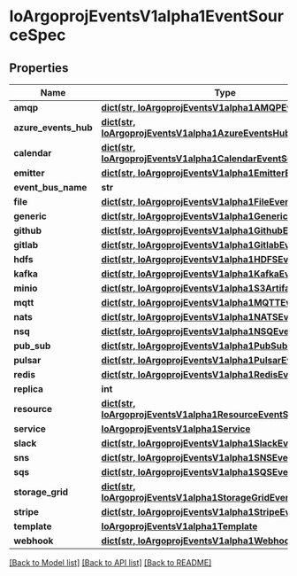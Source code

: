 # IoArgoprojEventsV1alpha1EventSourceSpec

## Properties
Name | Type | Description | Notes
------------ | ------------- | ------------- | -------------
**amqp** | [**dict(str, IoArgoprojEventsV1alpha1AMQPEventSource)**](IoArgoprojEventsV1alpha1AMQPEventSource.md) |  | [optional] 
**azure_events_hub** | [**dict(str, IoArgoprojEventsV1alpha1AzureEventsHubEventSource)**](IoArgoprojEventsV1alpha1AzureEventsHubEventSource.md) |  | [optional] 
**calendar** | [**dict(str, IoArgoprojEventsV1alpha1CalendarEventSource)**](IoArgoprojEventsV1alpha1CalendarEventSource.md) |  | [optional] 
**emitter** | [**dict(str, IoArgoprojEventsV1alpha1EmitterEventSource)**](IoArgoprojEventsV1alpha1EmitterEventSource.md) |  | [optional] 
**event_bus_name** | **str** |  | [optional] 
**file** | [**dict(str, IoArgoprojEventsV1alpha1FileEventSource)**](IoArgoprojEventsV1alpha1FileEventSource.md) |  | [optional] 
**generic** | [**dict(str, IoArgoprojEventsV1alpha1GenericEventSource)**](IoArgoprojEventsV1alpha1GenericEventSource.md) |  | [optional] 
**github** | [**dict(str, IoArgoprojEventsV1alpha1GithubEventSource)**](IoArgoprojEventsV1alpha1GithubEventSource.md) |  | [optional] 
**gitlab** | [**dict(str, IoArgoprojEventsV1alpha1GitlabEventSource)**](IoArgoprojEventsV1alpha1GitlabEventSource.md) |  | [optional] 
**hdfs** | [**dict(str, IoArgoprojEventsV1alpha1HDFSEventSource)**](IoArgoprojEventsV1alpha1HDFSEventSource.md) |  | [optional] 
**kafka** | [**dict(str, IoArgoprojEventsV1alpha1KafkaEventSource)**](IoArgoprojEventsV1alpha1KafkaEventSource.md) |  | [optional] 
**minio** | [**dict(str, IoArgoprojEventsV1alpha1S3Artifact)**](IoArgoprojEventsV1alpha1S3Artifact.md) |  | [optional] 
**mqtt** | [**dict(str, IoArgoprojEventsV1alpha1MQTTEventSource)**](IoArgoprojEventsV1alpha1MQTTEventSource.md) |  | [optional] 
**nats** | [**dict(str, IoArgoprojEventsV1alpha1NATSEventsSource)**](IoArgoprojEventsV1alpha1NATSEventsSource.md) |  | [optional] 
**nsq** | [**dict(str, IoArgoprojEventsV1alpha1NSQEventSource)**](IoArgoprojEventsV1alpha1NSQEventSource.md) |  | [optional] 
**pub_sub** | [**dict(str, IoArgoprojEventsV1alpha1PubSubEventSource)**](IoArgoprojEventsV1alpha1PubSubEventSource.md) |  | [optional] 
**pulsar** | [**dict(str, IoArgoprojEventsV1alpha1PulsarEventSource)**](IoArgoprojEventsV1alpha1PulsarEventSource.md) |  | [optional] 
**redis** | [**dict(str, IoArgoprojEventsV1alpha1RedisEventSource)**](IoArgoprojEventsV1alpha1RedisEventSource.md) |  | [optional] 
**replica** | **int** |  | [optional] 
**resource** | [**dict(str, IoArgoprojEventsV1alpha1ResourceEventSource)**](IoArgoprojEventsV1alpha1ResourceEventSource.md) |  | [optional] 
**service** | [**IoArgoprojEventsV1alpha1Service**](IoArgoprojEventsV1alpha1Service.md) |  | [optional] 
**slack** | [**dict(str, IoArgoprojEventsV1alpha1SlackEventSource)**](IoArgoprojEventsV1alpha1SlackEventSource.md) |  | [optional] 
**sns** | [**dict(str, IoArgoprojEventsV1alpha1SNSEventSource)**](IoArgoprojEventsV1alpha1SNSEventSource.md) |  | [optional] 
**sqs** | [**dict(str, IoArgoprojEventsV1alpha1SQSEventSource)**](IoArgoprojEventsV1alpha1SQSEventSource.md) |  | [optional] 
**storage_grid** | [**dict(str, IoArgoprojEventsV1alpha1StorageGridEventSource)**](IoArgoprojEventsV1alpha1StorageGridEventSource.md) |  | [optional] 
**stripe** | [**dict(str, IoArgoprojEventsV1alpha1StripeEventSource)**](IoArgoprojEventsV1alpha1StripeEventSource.md) |  | [optional] 
**template** | [**IoArgoprojEventsV1alpha1Template**](IoArgoprojEventsV1alpha1Template.md) |  | [optional] 
**webhook** | [**dict(str, IoArgoprojEventsV1alpha1WebhookContext)**](IoArgoprojEventsV1alpha1WebhookContext.md) |  | [optional] 

[[Back to Model list]](../README.md#documentation-for-models) [[Back to API list]](../README.md#documentation-for-api-endpoints) [[Back to README]](../README.md)



